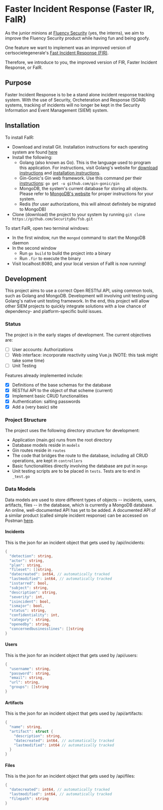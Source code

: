 # Faster Incident Response (Faster IR, FaIR)

As the junior minions at [Fluency Security](https://www.fluencysecurity.com/ "Fluency Corporation's Homepage") (yes, the interns), we aim to improve the Fluency Security product while having fun and being goofy.

One feature we want to implement was an improved version of certsocietegenerale's [Fast Incident Response (FIR)](https://github.com/certsocietegenerale/FIR).

Therefore, we introduce to you, the improved version of FIR, Faster Incident Response, or FaIR.

## Purpose

Faster Incident Response is to be a stand alone incident response tracking system.  With the use of Security, Orcheteration and Response (SOAR) systems, tracking of incidents will no longer be kept in the Security Information and Event Management (SIEM) system.

## Installation

To install FaIR:

* Download and install Git. Installation instructions for each operating system are found [here](https://git-scm.com/downloads "Download Git")
* Install the following:
  * Golang (also known as Go). This is the language used to program this application. For instructions, visit Golang's website for [download instructions](https://golang.org/dl/) and [installation instructions](https://golang.org/doc/install).
  * Gin-Gonic's Gin web framework. Use this command per their [instructions](https://github.com/gin-gonic/gin#installation): `go get -u github.com/gin-gonic/gin`
  * MongoDB, the system's current database for storing all objects. Please refer to [MongoDB's website](https://docs.mongodb.com/manual/installation/) for proper instructions for your system.
  * Redis (for user authorizations, this will almost definitely be migrated to MongoDB)
* Clone (download) the project to your system by running `git clone https://github.com/SecurityDo/fsb.git`

To start FaIR, open two terminal windows:

* In the first window, run the `mongod` command to start the MongoDB daemon
* In the second window
  * Run `go build` to build the project into a binary
  * Run `.fir` to execute the binary
* Visit localhost:8080, and your local version of FaIR is now running!

## Development

This project aims to use a correct Open RESTful API, using common tools, such as Golang and MongoDB.
Development will involving unit testing using Golang's native unit testing framework.
In the end, this project will allow other SIEM projects to quickly integrate solutions with a low chance of dependency- and platform-specific build issues.

### Status

The project is in the early stages of development. The current objectives are:

* [ ] User accounts: Authorizations
* [ ] Web interface: incorporate reactivity using Vue.js (NOTE: this task might take some time)
* [ ] Unit Testing

Features already implemented include:

* [x] Definitions of the base schemas for the database
* [x] RESTful API to the object of that scheme (current)
* [x] Implement basic CRUD functionalities
* [x] Authentication: salting passwords
* [x] Add a (very basic) site

### Project Structure

The project uses the following directory structure for development:

* Application (main.go) runs from the root directory
* Database models reside in `models`
* Gin routes reside in `routes`
* The code that bridges the route to the database, including all CRUD operations, are kept in `controllers`
* Basic functionalities directly involving the database are put in `mongo`
* Unit testing scripts are to be placed in `tests`.  Tests are to end in `_test.go`

### Data Models

Data models are used to store different types of objects -- incidents, users, artifacts, files -- in the database, which is currently a MongoDB database. An online, well-documented API has yet to be added.
A documented API of a similar product (called simple incident response) can be accessed on Postman [here](https://documenter.getpostman.com/view/1117493/SVSHs9hS?version=latest).

#### Incidents

This is the json for an incident object that gets used by /api/incidents:

```go
{
  "detection": string,
  "actor": string,
  "plan": string,
  "fileset": []string,
  "datecreated": int64, // automatically tracked
  "lastmodified": int64, // automatically tracked
  "isstarred": bool,
  "subject": string,
  "description": string,
  "severity": int,
  "isincident": bool,
  "ismajor": bool,
  "status": string,
  "confidentiality": int,
  "category": string,
  "openedby": string,
  "concernedbusinesslines": []string
}
```

#### Users

This is the json for an incident object that gets used by /api/users:

```go
{
  "username": string,
  "password": string,
  "email": string,
  "url": string,
  "groups": []string
}
```

#### Artifacts

This is the json for an incident object that gets used by /api/artifacts:

```go
{
  "name": string,
  "artifact": struct {
    "description": string,
    "datecreated": int64, // automatically tracked
    "lastmodified": int64 // automatically tracked
  }
}
```

#### Files

This is the json for an incident object that gets used by /api/files:

```go
{
  "datecreated": int64, // automatically tracked
  "lastmodified": int64, // automatically tracked
  "filepath": string
}
```
